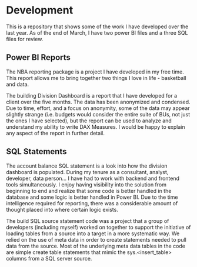 # Development

This is a repository that shows some of the work I have developed over the last year. 
As of the end of March, I have two power BI files and a three SQL files for review.

## Power BI Reports
The NBA reporting package is a project I have developed in my free time. This report allows me to bring together two things I love in life - basketball and data.

The building Division Dashboard is a report that I have developed for a client over the five months. The data has been anonymized and condensed. Due to time, effort, and a focus on anonymity, some of the data may appear slightly strange (i.e. budgets would consider the entire suite of BUs, not just the ones I have selected), but the report can be used to analyze and understand my ability to write DAX Measures. I would be happy to explain any aspect of the report in further detail.

## SQL Statements
The account balance SQL statement is a look into how the division dashboard is populated. During my tenure as a consultant, analyst, developer, data person... I have had to work with backend and frontend tools simultaneously. I enjoy having visibility into the solution from beginning to end and realize that some code is better handled in the database and some logic is better handled in Power BI. Due to the time intelligence required for reporting, there was a considerable amount of thought placed into where certain logic exists.

The build SQL source statement code was a project that a group of developers (including myself) worked on together to support the initiative of loading tables from a source into a target in a more systematic way. We relied on the use of meta data in order to create statements needed to pull data from the source. Most of the underlying meta data tables in the code are simple create table statements that mimic the sys.<insert_table> columns from a SQL server source. 
